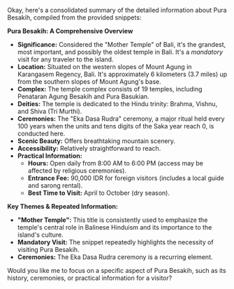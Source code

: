 Okay, here's a consolidated summary of the detailed information about Pura Besakih, compiled from the provided snippets:

**Pura Besakih: A Comprehensive Overview**

*   **Significance:** Considered the "Mother Temple" of Bali, it's the grandest, most important, and possibly the oldest temple in Bali. It's a *mandatory* visit for any traveler to the island.
*   **Location:** Situated on the western slopes of Mount Agung in Karangasem Regency, Bali. It's approximately 6 kilometers (3.7 miles) up from the southern slopes of Mount Agung's base.
*   **Complex:** The temple complex consists of 19 temples, including Penataran Agung Besakih and Pura Basukian.
*   **Deities:** The temple is dedicated to the Hindu trinity: Brahma, Vishnu, and Shiva (Tri Murthi).
*   **Ceremonies:** The "Eka Dasa Rudra" ceremony, a major ritual held every 100 years when the units and tens digits of the Saka year reach 0, is conducted here.
*   **Scenic Beauty:** Offers breathtaking mountain scenery.
*   **Accessibility:** Relatively straightforward to reach.
*   **Practical Information:**
    *   **Hours:** Open daily from 8:00 AM to 6:00 PM (access may be affected by religious ceremonies).
    *   **Entrance Fee:** 90,000 IDR for foreign visitors (includes a local guide and sarong rental).
    *   **Best Time to Visit:** April to October (dry season).

**Key Themes & Repeated Information:**

*   **"Mother Temple":** This title is consistently used to emphasize the temple's central role in Balinese Hinduism and its importance to the island's culture.
*   **Mandatory Visit:** The snippet repeatedly highlights the necessity of visiting Pura Besakih.
*   **Ceremonies:** The Eka Dasa Rudra ceremony is a recurring element.

Would you like me to focus on a specific aspect of Pura Besakih, such as its history, ceremonies, or practical information for a visitor?